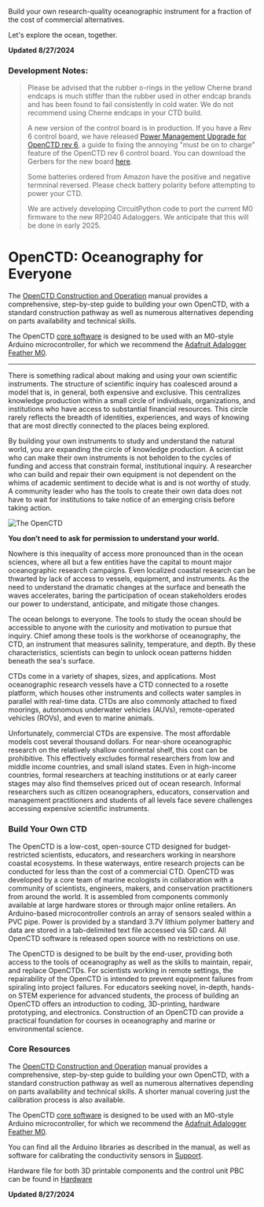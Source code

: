 Build your own research-quality oceanographic instrument for a fraction of the cost of commercial alternatives. 

Let's explore the ocean, together. 

**Updated 8/27/2024**

### Development Notes: 
> Please be advised that the rubber o-rings in the yellow Cherne brand endcaps is much stiffer than the rubber used in other endcap brands and has been found to fail consistently in cold water. We do not recommend using Cherne endcaps in your CTD build.
>
> A new version of the control board is in production. If you have a Rev 6 control board, we have released [Power Management Upgrade for OpenCTD rev 6](https://github.com/OceanographyforEveryone/OpenCTD/blob/main/Documentation/Manual/OpenCTD_PowerManagementUpgrade_rev6.pdf), a guide to fixing the annoying "must be on to charge" feature of the OpenCTD rev 6 control board. You can download the Gerbers for the new board [here](https://github.com/OceanographyforEveryone/OpenCTD/tree/main/Hardware/Electronics/PCB/rev7c).
> 
> Some batteries ordered from Amazon have the positive and negative termninal reversed. Please check battery polarity before attempting to power your CTD.
>
> We are actively developing CircuitPython code to port the current M0 firmware to the new RP2040 Adaloggers. We anticipate that this will be done in early 2025. 

# OpenCTD: Oceanography for Everyone

The [OpenCTD Construction and
Operation](https://github.com/OceanographyforEveryone/OpenCTD/tree/main/Documentation/Manual)
manual provides a comprehensive, step-by-step guide to building your own
OpenCTD, with a standard construction pathway as well as numerous alternatives
depending on parts availability and technical skills. 

The OpenCTD [core software](https://github.com/OceanographyforEveryone/OpenCTD/tree/main/Software) is designed
to be used with an M0-style Arduino microcontroller, for which we recommend the
[Adafruit Adalogger Feather M0](https://www.adafruit.com/product/2796). 

---

There is something radical about making and using your own scientific
instruments. The structure of scientific inquiry has coalesced around a model
that is, in general, both expensive and exclusive. This centralizes knowledge
production within a small circle of individuals, organizations, and
institutions who have access to substantial financial resources. This circle
rarely reflects the breadth of identities, experiences, and ways of knowing
that are most directly connected to the places being explored.

By building your own instruments to study and understand the natural world, you
are expanding the circle of knowledge production. A scientist who can make
their own instruments is not beholden to the cycles of funding and access that
constrain formal, institutional inquiry. A researcher who can build and repair
their own equipment is not dependent on the whims of academic sentiment to
decide what is and is not worthy of study. A community leader who has the tools
to create their own data does not have to wait for institutions to take notice
of an emerging crisis before taking action.

![The OpenCTD](Documentation/Images/IMG_20190727_150858%20(2).jpg)

**You don’t need to ask for permission to understand your world.**

Nowhere is this inequality of access more pronounced than in the ocean
sciences, where all but a few entities have the capital to mount major
oceanographic research campaigns. Even localized coastal research can be
thwarted by lack of access to vessels, equipment, and instruments. As the need
to understand the dramatic changes at the surface and beneath the waves
accelerates, baring the participation of ocean stakeholders erodes our
power to understand, anticipate, and mitigate those changes.

The ocean belongs to everyone. The tools to study the ocean should be
accessible to anyone with the curiosity and motivation to pursue that inquiry.
Chief among these tools is the workhorse of oceanography, the CTD, an
instrument that measures salinity, temperature, and depth. By these
characteristics, scientists can begin to unlock ocean patterns hidden beneath
the sea's surface.

CTDs come in a variety of shapes, sizes, and applications. Most oceanographic
research vessels have a CTD connected to a rosette platform, which houses other
instruments and collects water samples in parallel with real-time data. CTDs
are also commonly attached to fixed moorings, autonomous underwater vehicles
(AUVs), remote-operated vehicles (ROVs), and even to marine animals.

Unfortunately, commercial CTDs are expensive. The most affordable models cost
several thousand dollars. For near-shore oceanographic research on the
relatively shallow continental shelf, this cost can be prohibitive. This
effectively excludes formal researchers from low and middle income countries,
and small island states. Even in high-income countries, formal researchers at
teaching institutions or at early career stages may also find themselves priced
out of ocean research. Informal researchers such as citizen oceanographers,
educators, conservation and management practitioners and students of all levels
face severe challenges accessing expensive scientific instruments. 

### Build Your Own CTD

The OpenCTD is a low-cost, open-source CTD designed for budget-restricted
scientists, educators, and researchers working in nearshore coastal ecosystems.
In these waterways, entire research projects can be conducted for less than the
cost of a commercial CTD. OpenCTD was developed by a core team of marine
ecologists in collaboration with a community of scientists, engineers, makers,
and conservation practitioners from around the world. It is assembled from
components commonly available at large hardware stores or through major online
retailers. An Arduino-based microcontroller controls an array of sensors sealed
within a PVC pipe. Power is provided by a standard 3.7V lithium polymer battery
and data are stored in a tab-delimited text file accessed via SD card.  All
OpenCTD software is released open source with no restrictions on use. 

The OpenCTD is designed to be built by the end-user, providing both access to
the tools of oceanography as well as the skills to maintain, repair, and
replace OpenCTDs. For scientists working in remote settings, the repairability
of the OpenCTD is intended to prevent equipment failures from spiraling into
project failures. For educators seeking novel, in-depth, hands-on STEM
experience for advanced students, the process of building an OpenCTD offers an
introduction to coding, 3D-printing, hardware prototyping, and electronics.
Construction of an OpenCTD can provide a practical foundation for courses in
oceanography and marine or environmental science. 

### Core Resources

The [OpenCTD Construction and
Operation](https://github.com/OceanographyforEveryone/OpenCTD/tree/main/Documentation/Manual)
manual provides a comprehensive, step-by-step guide to building your own
OpenCTD, with a standard construction pathway as well as numerous alternatives
depending on parts availability and technical skills. A shorter manual covering just the calibration process is also available. 

The OpenCTD [core software](https://github.com/OceanographyforEveryone/OpenCTD/tree/main/Software) is designed
to be used with an M0-style Arduino microcontroller, for which we recommend the
[Adafruit Adalogger Feather M0](https://www.adafruit.com/product/2796). 

You can find all the Arduino libraries as described in the manual, as well as
software for calibrating the conductivity sensors in
[Support](https://github.com/OceanographyforEveryone/OpenCTD/tree/main/Software/Support).

Hardware file for both 3D printable components and the control unit PBC can be found in [Hardware](https://github.com/OceanographyforEveryone/OpenCTD/tree/main/Hardware) 

**Updated 8/27/2024**
